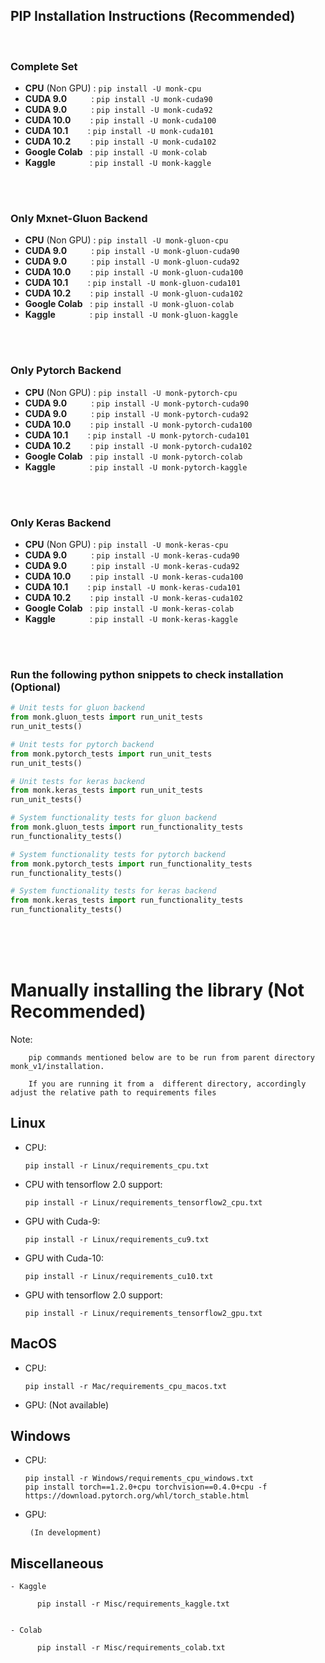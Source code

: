 ## PIP Installation Instructions (Recommended)

<br />

### Complete Set
  - **CPU** (Non GPU)&nbsp;: `pip install -U monk-cpu`
  - **CUDA 9.0** &nbsp;&nbsp;&nbsp;&nbsp;&nbsp;&nbsp;&nbsp;&nbsp;&nbsp;: `pip install -U monk-cuda90`
  - **CUDA 9.0** &nbsp;&nbsp;&nbsp;&nbsp;&nbsp;&nbsp;&nbsp;&nbsp;&nbsp;: `pip install -U monk-cuda92`
  - **CUDA 10.0** &nbsp;&nbsp;&nbsp;&nbsp;&nbsp;&nbsp;&nbsp;: `pip install -U monk-cuda100`
  - **CUDA 10.1** &nbsp;&nbsp;&nbsp;&nbsp;&nbsp;&nbsp;&nbsp;: `pip install -U monk-cuda101`
  - **CUDA 10.2** &nbsp;&nbsp;&nbsp;&nbsp;&nbsp;&nbsp;&nbsp;: `pip install -U monk-cuda102`
  - **Google Colab** &nbsp;&nbsp;: `pip install -U monk-colab`
  - **Kaggle** &nbsp;&nbsp;&nbsp;&nbsp;&nbsp;&nbsp;&nbsp;&nbsp;&nbsp;&nbsp;&nbsp;&nbsp;&nbsp;: `pip install -U monk-kaggle`

<br />
<br />

### Only Mxnet-Gluon Backend
  - **CPU** (Non GPU)&nbsp;: `pip install -U monk-gluon-cpu`
  - **CUDA 9.0** &nbsp;&nbsp;&nbsp;&nbsp;&nbsp;&nbsp;&nbsp;&nbsp;&nbsp;: `pip install -U monk-gluon-cuda90`
  - **CUDA 9.0** &nbsp;&nbsp;&nbsp;&nbsp;&nbsp;&nbsp;&nbsp;&nbsp;&nbsp;: `pip install -U monk-gluon-cuda92`
  - **CUDA 10.0** &nbsp;&nbsp;&nbsp;&nbsp;&nbsp;&nbsp;&nbsp;: `pip install -U monk-gluon-cuda100`
  - **CUDA 10.1** &nbsp;&nbsp;&nbsp;&nbsp;&nbsp;&nbsp;&nbsp;: `pip install -U monk-gluon-cuda101`
  - **CUDA 10.2** &nbsp;&nbsp;&nbsp;&nbsp;&nbsp;&nbsp;&nbsp;: `pip install -U monk-gluon-cuda102`
  - **Google Colab** &nbsp;&nbsp;: `pip install -U monk-gluon-colab`
  - **Kaggle** &nbsp;&nbsp;&nbsp;&nbsp;&nbsp;&nbsp;&nbsp;&nbsp;&nbsp;&nbsp;&nbsp;&nbsp;&nbsp;: `pip install -U monk-gluon-kaggle`


<br />
<br />

### Only Pytorch Backend
  - **CPU** (Non GPU)&nbsp;: `pip install -U monk-pytorch-cpu`
  - **CUDA 9.0** &nbsp;&nbsp;&nbsp;&nbsp;&nbsp;&nbsp;&nbsp;&nbsp;&nbsp;: `pip install -U monk-pytorch-cuda90`
  - **CUDA 9.0** &nbsp;&nbsp;&nbsp;&nbsp;&nbsp;&nbsp;&nbsp;&nbsp;&nbsp;: `pip install -U monk-pytorch-cuda92`
  - **CUDA 10.0** &nbsp;&nbsp;&nbsp;&nbsp;&nbsp;&nbsp;&nbsp;: `pip install -U monk-pytorch-cuda100`
  - **CUDA 10.1** &nbsp;&nbsp;&nbsp;&nbsp;&nbsp;&nbsp;&nbsp;: `pip install -U monk-pytorch-cuda101`
  - **CUDA 10.2** &nbsp;&nbsp;&nbsp;&nbsp;&nbsp;&nbsp;&nbsp;: `pip install -U monk-pytorch-cuda102`
  - **Google Colab** &nbsp;&nbsp;: `pip install -U monk-pytorch-colab`
  - **Kaggle** &nbsp;&nbsp;&nbsp;&nbsp;&nbsp;&nbsp;&nbsp;&nbsp;&nbsp;&nbsp;&nbsp;&nbsp;&nbsp;: `pip install -U monk-pytorch-kaggle`
  

<br />
<br />

### Only Keras Backend
  - **CPU** (Non GPU)&nbsp;: `pip install -U monk-keras-cpu`
  - **CUDA 9.0** &nbsp;&nbsp;&nbsp;&nbsp;&nbsp;&nbsp;&nbsp;&nbsp;&nbsp;: `pip install -U monk-keras-cuda90`
  - **CUDA 9.0** &nbsp;&nbsp;&nbsp;&nbsp;&nbsp;&nbsp;&nbsp;&nbsp;&nbsp;: `pip install -U monk-keras-cuda92`
  - **CUDA 10.0** &nbsp;&nbsp;&nbsp;&nbsp;&nbsp;&nbsp;&nbsp;: `pip install -U monk-keras-cuda100`
  - **CUDA 10.1** &nbsp;&nbsp;&nbsp;&nbsp;&nbsp;&nbsp;&nbsp;: `pip install -U monk-keras-cuda101`
  - **CUDA 10.2** &nbsp;&nbsp;&nbsp;&nbsp;&nbsp;&nbsp;&nbsp;: `pip install -U monk-keras-cuda102`
  - **Google Colab** &nbsp;&nbsp;: `pip install -U monk-keras-colab`
  - **Kaggle** &nbsp;&nbsp;&nbsp;&nbsp;&nbsp;&nbsp;&nbsp;&nbsp;&nbsp;&nbsp;&nbsp;&nbsp;&nbsp;: `pip install -U monk-keras-kaggle`


<br />
<br />

### Run the following python snippets to check installation (Optional)

```python
# Unit tests for gluon backend
from monk.gluon_tests import run_unit_tests
run_unit_tests()
```

```python
# Unit tests for pytorch backend
from monk.pytorch_tests import run_unit_tests
run_unit_tests()
```

```python
# Unit tests for keras backend
from monk.keras_tests import run_unit_tests
run_unit_tests()
```

```python
# System functionality tests for gluon backend
from monk.gluon_tests import run_functionality_tests
run_functionality_tests()
```

```python
# System functionality tests for pytorch backend
from monk.pytorch_tests import run_functionality_tests
run_functionality_tests()
```

```python
# System functionality tests for keras backend
from monk.keras_tests import run_functionality_tests
run_functionality_tests()
```




<br />
<br />
<br />

# Manually installing the library (Not Recommended)


Note: 
  
        pip commands mentioned below are to be run from parent directory monk_v1/installation. 
  
        If you are running it from a  different directory, accordingly adjust the relative path to requirements files



## Linux 
  
  - CPU: 
        
        pip install -r Linux/requirements_cpu.txt
  
  - CPU with tensorflow 2.0 support:
        
        pip install -r Linux/requirements_tensorflow2_cpu.txt
  
  - GPU with Cuda-9: 
        
        pip install -r Linux/requirements_cu9.txt
  
  - GPU with Cuda-10: 
        
        pip install -r Linux/requirements_cu10.txt
  
  - GPU with tensorflow 2.0 support:
        
        pip install -r Linux/requirements_tensorflow2_gpu.txt
        
        
## MacOS

   - CPU:
   
         pip install -r Mac/requirements_cpu_macos.txt
        
        
   - GPU:
         (Not available)
          
          
          
## Windows

   - CPU:
    
         pip install -r Windows/requirements_cpu_windows.txt
         pip install torch==1.2.0+cpu torchvision==0.4.0+cpu -f https://download.pytorch.org/whl/torch_stable.html
        
        
   - GPU:
    
          (In development)
  


## Miscellaneous

    - Kaggle
    
          pip install -r Misc/requirements_kaggle.txt
          
    
    - Colab
    
          pip install -r Misc/requirements_colab.txt
          
